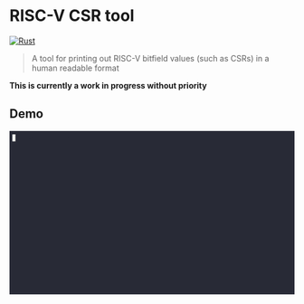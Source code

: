 # RISC-V CSR tool

[![Rust](https://github.com/defermelowie/riscv-csrtool/actions/workflows/run-tests.yml/badge.svg)](https://github.com/defermelowie/riscv-csrtool/actions/workflows/run-tests.yml)

> A tool for printing out RISC-V bitfield values (such as CSRs) in a human readable format

**This is currently a work in progress without priority**

## Demo

![Demo](doc/demo.gif)
